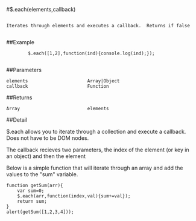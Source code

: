 #$.each(elements,callback)

```

Iterates through elements and executes a callback.  Returns if false
        
```

##Example

```
        $.each([1,2],function(ind){console.log(ind);});
        
```


##Parameters

```
elements                      Array|Object
callback                      Function

```

##Returns

```
Array                         elements
```

##Detail

$.each allows you to iterate through a collection and execute a callback.  Does not have to be DOM nodes.

The callback recieves two parameters, the index of the element (or key in an object) and then the element

Below is a simple function that will iterate through an array and add the values to the "sum" variable.
```
function getSum(arr){
	var sum=0;
	$.each(arr,function(index,val){sum+=val});
	return sum;
}
alert(getSum([1,2,3,4]));
```